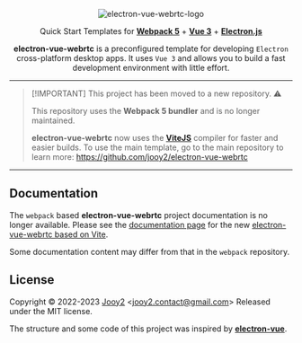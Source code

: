<div align="center">

![electron-vue-webrtc-logo](src/renderer/assets/img/electron-vue-webrtc-logo.png)

Quick Start Templates for **[Webpack 5](https://webpack.js.org)** + **[Vue 3](https://vuejs.org/)** + **[Electron.js](https://www.electronjs.org/)**

**electron-vue-webrtc** is a preconfigured template for developing `Electron` cross-platform desktop apps. It uses `Vue 3` and allows you to build a fast development environment with little effort.

</div>

---

> [!IMPORTANT] This project has been moved to a new repository. ⚠️
>
> This repository uses the **Webpack 5 bundler** and is no longer maintained.
>
> **electron-vue-webrtc** now uses the **[ViteJS](https://vitejs.dev)** compiler for faster and easier builds. To use the main template, go to the main repository to learn more: https://github.com/jooy2/electron-vue-webrtc

---

## Documentation

The `webpack` based **electron-vue-webrtc** project documentation is no longer available. Please see the [documentation page](https://electron-vue-webrtc.jooy2.com) for the new [electron-vue-webrtc based on Vite](https://github.com/jooy2/electron-vue-webrtc).

Some documentation content may differ from that in the `webpack` repository.

## License

Copyright © 2022-2023 [Jooy2](https://jooy2.com) <[jooy2.contact@gmail.com](mailto:jooy2.contact@gmail.com)> Released under the MIT license.

The structure and some code of this project was inspired by **[electron-vue](https://github.com/SimulatedGREG/electron-vue)**.
